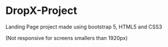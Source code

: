 # DropX-Project
Landing Page project made using bootstrap 5, HTML5 and CSS3

(Not responsive for screens smallers than 1920px)
